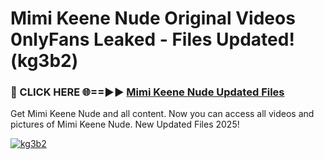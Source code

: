 # Mimi Keene Nude Original Videos 0nlyFans Leaked - Files Updated! (kg3b2)

<h3>🔴 CLICK HERE 🌐==►► <a href="https://tinyurl.com/y5r63du9" rel="nofollow">Mimi Keene Nude Updated Files</a></h3>

Get Mimi Keene Nude and all content. Now you can access all videos and pictures of Mimi Keene Nude. New Updated Files 2025!

[![kg3b2](https://i.imgur.com/UVo9nyh.gif)](https://tinyurl.com/y5r63du9)